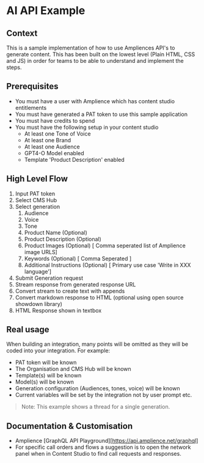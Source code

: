 # AI API Example

## Context

This is a sample implementation of how to use Ampliences API's to generate content. This has been built on the lowest level (Plain HTML, CSS and JS) in order for teams to be able to understand and implement the steps.

## Prerequisites
 - You must have a user with Amplience which has content studio entitlements
 - You must have generated a PAT token to use this sample application
 - You must have credits to spend
 - You must have the following setup in your content studio
    - At least one Tone of Voice
    - At least one Brand
    - At least one Audience
    - GPT4-O Model enabled
    - Template 'Product Description' enabled

## High Level Flow

1. Input PAT token
2. Select CMS Hub
3. Select generation
    1. Audience
    2. Voice
    3. Tone
    4. Product Name (Optional)
    5. Product Description (Optional)
    6. Product Images (Optional) [ Comma seperated list of Amplience image URLS]
    7. Keywords (Optional) [ Comma Seperated ]
    8. Additional Instructions (Optional) [ Primary use case 'Write in XXX language']
4. Submit Generation request
5. Stream response from generated response URL
6. Convert stream to create text with appends
7. Convert markdown response to HTML (optional using open source showdown library)
8. HTML Response shown in textbox


## Real usage

When building an integration, many points will be omitted as they will be coded into your integration. For example:

- PAT token will be known
- The Organisation and CMS Hub will be known
- Template(s) will be known
- Model(s) will be known
- Generation configuration (Audiences, tones, voice) will be known
- Current variables will be set by the integration not by user prompt
etc.

> Note: This example shows a thread for a single generation. 

## Documentation & Customisation

- Amplience [GraphQL API Playground][https://api.amplience.net/graphql]
- For specific call orders and flows a suggestion is to open the network panel when in Content Studio to find call requests and responses.